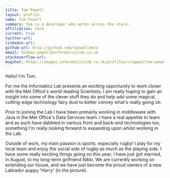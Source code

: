 ```yaml
---
title: Tom Powell
layout: profile
name: Tom Powell
summary: Tom is a developer who works across the stack.
affiliation: core
current: true
twitter-url: 
linkedin-url: 
github-url: http://github.com/tpowellmeto
email: thomas.powell@informaticslab.co.uk
stackoverflow-url: 
mugshot: https://images.informaticslab.co.uk/profiles/cropped/tom-powell.png
---
```


Hello! I'm Tom.

For me the Informatics Lab presents an exciting opportunity to work closer with the Met Office's world-leading Scientists. I am really hoping to gain an insight into some of the clever stuff they do and help add some magical, cutting-edge technology fairy dust to better convey what's really going on.

Prior to joining the Lab I have been primarily working in middleware with Java in the Met Office's Data Services team. I have a real appetite to learn and as such have dabbled in various front and back-end technologies too, something I'm really looking forward to expanding upon whilst working in the Lab.

Outside of work, my main passion is sports, especially rugby! I play for my local team and enjoy the social side of rugby as much as the playing side. I have some really exciting things going on this year; I have just got married, in August, to my long-term girlfriend Nikki. We are currently working on extending our house, and we have just become the proud owners of a new Labrador puppy 'Harry' (in the picture).
